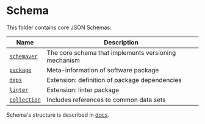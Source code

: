 # Schema

This folder contains core JSON Schemas:

| Name                            | Description                                          |
|---------------------------------|------------------------------------------------------|
| [`schemaver`](semver.json)      | The core schema that implements versioning mechanism |
| [`package`](package.json)       | Meta-information of software package                 |
| [`deps`](deps.json)             | Extension: definition of package dependencies        |
| [`linter`](collection.json)     | Extension: linter package                            |
| [`collection`](collection.json) | Includes references to common data sets              |

Schema's structure is described in [docs](../../docs/).
